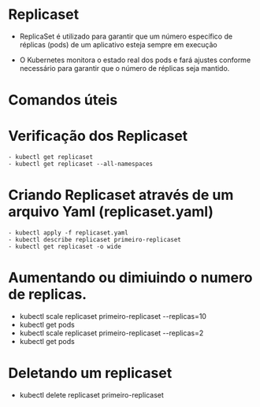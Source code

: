 
# Replicaset

 - ReplicaSet é utilizado para garantir que um número específico de réplicas (pods) de um aplicativo esteja sempre em execução 
 
 - O Kubernetes monitora o estado real dos pods e fará ajustes conforme necessário para garantir que o número de réplicas seja mantido.


# Comandos úteis

# Verificação dos Replicaset
    - kubectl get replicaset
    - kubectl get replicaset --all-namespaces

# Criando Replicaset através de um arquivo Yaml (replicaset.yaml)
    - kubectl apply -f replicaset.yaml
    - kubectl describe replicaset primeiro-replicaset
    - kubectl get replicaset -o wide

# Aumentando ou dimiuindo o numero de replicas.
  - kubectl scale replicaset primeiro-replicaset --replicas=10
  - kubectl get pods
  - kubectl scale replicaset primeiro-replicaset --replicas=2
  - kubectl get pods

# Deletando um replicaset
  - kubectl delete replicaset primeiro-replicaset